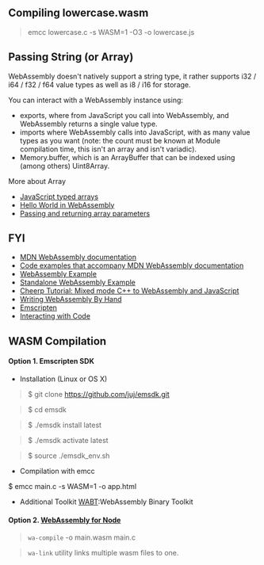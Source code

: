 
## Compiling lowercase.wasm

> emcc lowercase.c -s WASM=1  -O3 -o lowercase.js  

## Passing String (or Array)

WebAssembly doesn't natively support a string type, it rather supports i32 / i64 / f32 / f64 value types as well as i8 / i16 for storage.

You can interact with a WebAssembly instance using:

- exports, where from JavaScript you call into WebAssembly, and WebAssembly returns a single value type.
- imports where WebAssembly calls into JavaScript, with as many value types as you want (note: the count must be known at Module compilation time, this isn't an array and isn't variadic).
- Memory.buffer, which is an ArrayBuffer that can be indexed using (among others) Uint8Array.

More about Array
- [JavaScript typed arrays](https://developer.mozilla.org/en-US/docs/Web/JavaScript/Typed_arrays)
- [Hello World in WebAssembly](https://medium.com/@mbebenita/hello-world-in-webassembly-83951757775)
- [Passing and returning array parameters](https://becominghuman.ai/passing-and-returning-webassembly-array-parameters-a0f572c65d97)

## FYI

- [MDN WebAssembly documentation](https://developer.mozilla.org/en-US/docs/WebAssembly)
- [Code examples that accompany MDN WebAssembly documentation](https://github.com/mdn/webassembly-examples)
- [WebAssembly Example](https://medium.com/@matzewagner/creating-a-webassembly-work-environment-c584b15fdb73)
- [Standalone WebAssembly Example](https://gist.github.com/kripken/59c67556dc03bb6d57052fedef1e61ab)
- [Cheerp Tutorial: Mixed mode C++ to WebAssembly and JavaScript](https://github.com/leaningtech/cheerp-meta/wiki/Cheerp-Tutorial:-Mixed-mode-C---to-WebAssembly-and-JavaScript)
- [Writing WebAssembly By Hand](https://blog.scottlogic.com/2018/04/26/webassembly-by-hand.html)
- [Emscripten](http://kripken.github.io/emscripten-site/index.html)
- [Interacting with Code](https://kripken.github.io/emscripten-site/docs/porting/connecting_cpp_and_javascript/Interacting-with-code.html#call-compiled-c-c-code-directly-from-javascript)

## WASM Compilation

#### Option 1. Emscripten SDK

- Installation (Linux or OS X)

>$ git clone https://github.com/juj/emsdk.git
 
>$ cd emsdk

>$ ./emsdk install latest

>$ ./emsdk activate latest

>$ source ./emsdk_env.sh

- Compilation with emcc

$ emcc main.c -s WASM=1 -o app.html

- Additional Toolkit [WABT](https://github.com/WebAssembly/wabt):WebAssembly Binary Toolkit

#### Option 2. [WebAssembly for Node](https://github.com/dcodeIO/webassembly)

> `wa-compile` -o main.wasm main.c

> `wa-link` utility links multiple wasm files to one.



